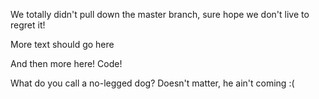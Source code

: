 








We totally didn't pull down the master branch, sure hope we don't live to regret it!

More text should go here

And then more here! Code!

What do you call a no-legged dog?
Doesn't matter, he ain't coming :(
